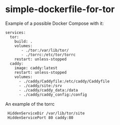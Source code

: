 # simple-dockerfile-for-tor

Example of a possible Docker Compose with it:
````
services:
  tor:
    build: .
    volumes:
       - ./tor:/var/lib/tor/ 
       - ./torrc:/etc/tor/torrc
    restart: unless-stopped
  caddy:
    image: caddy:latest
    restart: unless-stopped
    volumes:
      - ./caddy/Caddyfile:/etc/caddy/Caddyfile
      - ./caddy/site:/srv
      - ./caddy/caddy_data:/data
      - ./caddy/caddy_config:/config
````

An example of the torrc
````
 HiddenServiceDir /var/lib/tor/site
 HiddenServicePort 80 caddy:80
````

